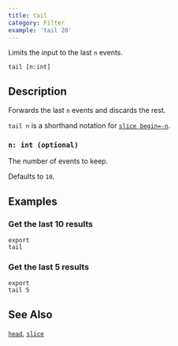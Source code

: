 ```yaml
---
title: tail
category: Filter
example: 'tail 20'
---
```


Limits the input to the last `n` events.

```tql
tail [n:int]
```

## Description

Forwards the last `n` events and discards the rest.

`tail n` is a shorthand notation for [`slice begin=-n`](/reference/operators/slice).

### `n: int (optional)`

The number of events to keep.

Defaults to `10`.

## Examples

### Get the last 10 results

```tql
export
tail
```

### Get the last 5 results

```tql
export
tail 5
```

## See Also

[`head`](/reference/operators/head),
[`slice`](/reference/operators/slice)
